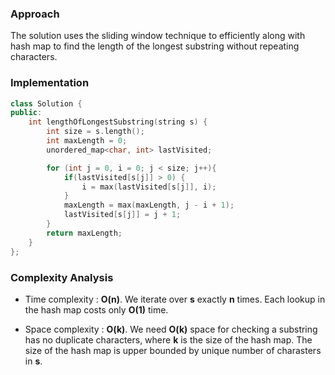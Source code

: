 ### Approach
The solution uses the sliding window technique to efficiently along with hash map to find the length of the longest substring without repeating characters.

### Implementation

```cpp
class Solution {
public:
    int lengthOfLongestSubstring(string s) {
        int size = s.length();
        int maxLength = 0;
        unordered_map<char, int> lastVisited;

        for (int j = 0, i = 0; j < size; j++){
            if(lastVisited[s[j]] > 0) {
                i = max(lastVisited[s[j]], i);
            }
            maxLength = max(maxLength, j - i + 1);
            lastVisited[s[j]] = j + 1;
        }
        return maxLength;
    }
};
```

### Complexity Analysis
* Time complexity : **O(n)**. We iterate over **s** exactly **n** times. Each lookup in the hash map costs only **O(1)** time.

* Space complexity : **O(k)**. We need **O(k)** space for checking a substring has no duplicate characters, where **k** is the size of the hash map. The size of the hash map is upper bounded by unique number of charasters in **s**.

